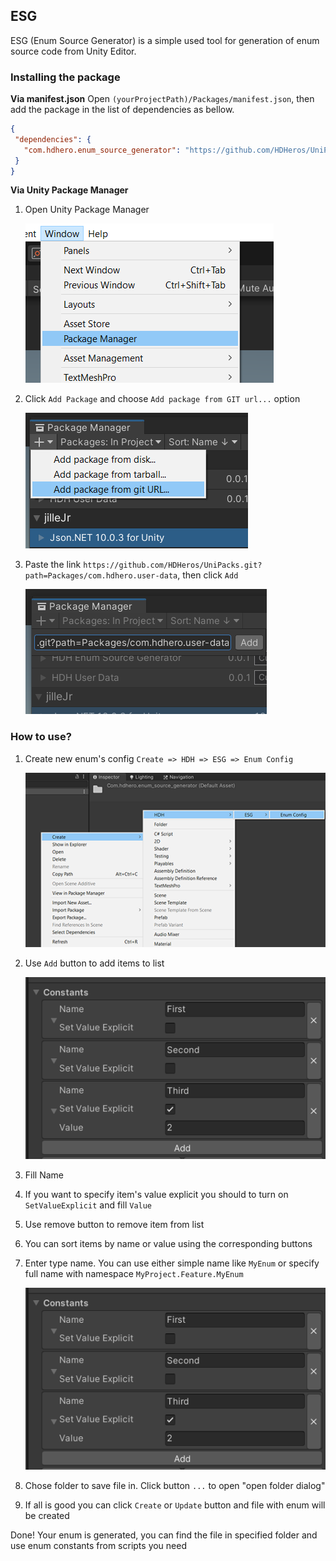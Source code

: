 ## ESG
ESG (Enum Source Generator) is a simple used tool for generation of enum source code from Unity Editor.  

### Installing the package 
**Via manifest.json**
Open `(yourProjectPath)/Packages/manifest.json`, then add the package in the list of dependencies as bellow.

 ```json
 {
  "dependencies": {
    "com.hdhero.enum_source_generator": "https://github.com/HDHeros/UniPacks.git?path=Packages/com.hdhero.enum_source_generator"
  }
}
```

**Via Unity Package Manager**
1. Open Unity Package Manager

   ![](https://github.com/HDHeros/UniPacks/blob/main/Docs/UserData/userdata_install_viaupm_1.png)
2. Click `Add Package` and choose `Add package from GIT url...` option

   ![](https://github.com/HDHeros/UniPacks/blob/main/Docs/UserData/userdata_install_viaupm_2.png)
3. Paste the link `https://github.com/HDHeros/UniPacks.git?path=Packages/com.hdhero.user-data`, then click `Add`

   ![](https://github.com/HDHeros/UniPacks/blob/main/Docs/UserData/userdata_install_viaupm_3.png)

### How to use?
1. Create new enum's config `Create => HDH => ESG => Enum Config`  

   ![](https://github.com/HDHeros/UniPacks/blob/main/Docs/EnumGen/esg_create-config.png)  
2. Use `Add` button to add items to list  

   ![](https://github.com/HDHeros/UniPacks/blob/main/Docs/EnumGen/esg_items-list.png)  
3. Fill Name  
4. If you want to specify item's value explicit you should to turn on `SetValueExplicit` and fill `Value`  
5. Use remove button to remove item from list  
6. You can sort items by name or value using the corresponding buttons  
7. Enter type name. You can use either simple name like `MyEnum` or specify full name with namespace `MyProject.Feature.MyEnum`   

   ![](https://github.com/HDHeros/UniPacks/blob/main/Docs/EnumGen/esg_items-list.png)  
8. Chose folder to save file in. Click button `...` to open "open folder dialog"
9. If all is good you can click `Create` or `Update` button and file with enum will be created

Done! Your enum is generated, you can find the file in specified folder and use enum constants from scripts you need

